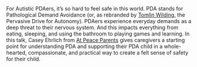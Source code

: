 For Autistic PDAers, it’s so hard to feel safe in this world. PDA stands for Pathological Demand Avoidance (or, as rebranded by [Tomlin Wilding](http://tomlinwilding.com/neuropsychology/neurodiversity/pathological-demand-avoidance/), the Pervasive Drive for Autonomy). PDAers experience everyday demands as a deep threat to their nervous system. And this impacts everything from eating, sleeping, and using the bathroom to playing games and learning. In this talk, Casey Ehrlich from [At Peace Parents](https://www.atpeaceparents.com/) gives caregivers a starting point for understanding PDA and supporting their PDA child in a whole-hearted, compassionate, and practical way to create a felt sense of safety for their child.
